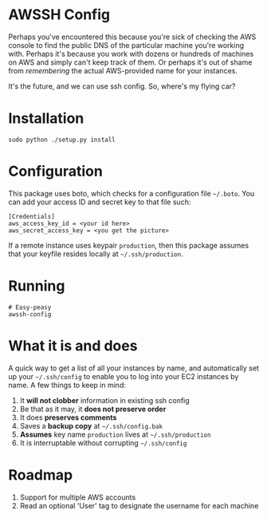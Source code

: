 AWSSH Config
============

Perhaps you've encountered this because you're sick of checking the AWS console
to find the public DNS of the particular machine you're working with. Perhaps 
it's because you work with dozens or hundreds of machines on AWS and simply can't
keep track of them. Or perhaps it's out of shame from _remembering_ the actual
AWS-provided name for your instances.

It's the future, and we can use ssh config. So, where's my flying car?

Installation
============

	sudo python ./setup.py install

Configuration
=============

This package uses boto, which checks for a configuration file `~/.boto`. You can
add your access ID and secret key to that file such:

	[Credentials]
	aws_access_key_id = <your id here>
	aws_secret_access_key = <you get the picture>

If a remote instance uses keypair `production`, then this package assumes that your
keyfile resides locally at `~/.ssh/production`.

Running
=======

	# Easy-peasy
	awssh-config

What it is and does
===================

A quick way to get a list of all your instances by name, and automatically set up
your `~/.ssh/config` to enable you to log into your EC2 instances by name. A few
things to keep in mind:

1. It __will not clobber__ information in existing ssh config
2. Be that as it may, it __does not preserve order__
3. It does __preserves comments__
4. Saves a __backup copy__ at `~/.ssh/config.bak`
5. __Assumes__ key name `production` lives at `~/.ssh/production`
6. It is interruptable without corrupting `~/.ssh/config`

Roadmap
=======

1. Support for multiple AWS accounts
2. Read an optional 'User' tag to designate the username for each machine